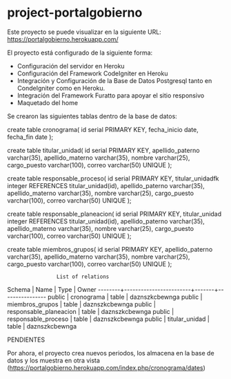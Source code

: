 # project-portalgobierno

Este proyecto se puede visualizar en la siguiente URL: https://portalgobierno.herokuapp.com/

El proyecto está configurado de la siguiente forma:

- Configuración del servidor en Heroku
- Configuración del Framework CodeIgniter en Heroku
- Integración y Configuración de la Base de Datos Postgresql tanto en CondeIgniter como en Heroku.
- Integración del Framework Furatto para apoyar el sitio responsivo
- Maquetado del home


Se crearon las siguientes tablas dentro de la base de datos:

create table cronograma(
	id serial PRIMARY KEY,
	fecha_inicio date,
	fecha_fin date
);

create table titular_unidad(
	id serial PRIMARY KEY,
	apellido_paterno varchar(35),
	apellido_materno varchar(35),
	nombre varchar(25),
	cargo_puesto varchar(100), 
	correo varchar(50) UNIQUE
);

create table responsable_proceso(
	id serial PRIMARY KEY,
	titular_unidadfk integer REFERENCES titular_unidad(id),
	apellido_paterno varchar(35),
	apellido_materno varchar(35),
	nombre varchar(25),
	cargo_puesto varchar(100), 
	correo varchar(50) UNIQUE
);

create table responsable_planeacion(
	id serial PRIMARY KEY,
	titular_unidad integer REFERENCES titular_unidad(id),
	apellido_paterno varchar(35),
	apellido_materno varchar(35),
	nombre varchar(25),
	cargo_puesto varchar(100), 
	correo varchar(50) UNIQUE
);

create table miembros_grupos(
	id serial PRIMARY KEY,
	apellido_paterno varchar(35),
	apellido_materno varchar(35),
	nombre varchar(25),
	cargo_puesto varchar(100), 
	correo varchar(50) UNIQUE
);


                    List of relations
 Schema |          Name          | Type  |     Owner
--------+------------------------+-------+----------------
 public | cronograma             | table | daznszkcbewnga
 public | miembros_grupos        | table | daznszkcbewnga
 public | responsable_planeacion | table | daznszkcbewnga
 public | responsable_proceso    | table | daznszkcbewnga
 public | titular_unidad         | table | daznszkcbewnga


PENDIENTES

Por ahora, el proyecto crea nuevos periodos, los almacena en la base de datos y los muestra en otra vista (https://portalgobierno.herokuapp.com/index.php/cronograma/dates)
